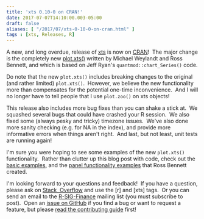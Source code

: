 ```yaml
---
title: 'xts 0.10-0 on CRAN!'
date: 2017-07-07T14:10:00.003-05:00
draft: false
aliases: [ "/2017/07/xts-0-10-0-on-cran.html" ]
tags : [xts, Releases, R]
---
```


A new, and long overdue, release of [xts](http://joshuaulrich.github.io/xts/) is now on [CRAN](https://cran.r-project.org/package=xts)!  The major change is the completely new [plot.xts()](http://joshuaulrich.github.io/xts/plotting_basics.html) written by Michael Weylandt and Ross Bennett, and which is based on Jeff Ryan's `quantmod::chart_Series()` code.  
  
Do note that the new `plot.xts()` includes breaking changes to the original (and rather limited) `plot.xts()`.  However, we believe the new functionality more than compensates for the potential one-time inconvenience.  And I will no longer have to tell people that I use `plot.zoo()` on xts objects!  
  
This release also includes more bug fixes than you can shake a stick at.  We squashed several bugs that could have crashed your R session.  We also fixed some (always pesky and tricky) timezone issues.  We've also done more sanity checking (e.g. for NA in the index), and provide more informative errors when things aren't right.  And last, but not least, unit tests are running again!  
  
I'm sure you were hoping to see some examples of the new `plot.xts()` functionality.  Rather than clutter up this blog post with code, check out the [basic examples](http://joshuaulrich.github.io/xts/plotting_basics.html), and the [panel functionality examples](http://joshuaulrich.github.io/xts/plotting_panels.html) that Ross Bennett created.  
  
I'm looking forward to your questions and feedback!  If you have a question, please ask on [Stack  Overflow](http://stackoverflow.com/questions/tagged/r) and use the \[r\] and \[xts\] tags.  Or you can send an email to the [R-SIG-Finance](https://stat.ethz.ch/mailman/listinfo/r-sig-finance)  mailing list (you must subscribe to post).  Open an [issue on GitHub](https://github.com/joshuaulrich/xts/issues) if you find a bug or want to request a feature, but please [read the contributing guide](https://github.com/joshuaulrich/xts/blob/master/CONTRIBUTING.md) first!
